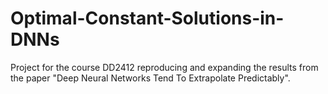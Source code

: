# Optimal-Constant-Solutions-in-DNNs 
Project for the course DD2412 reproducing and expanding the results from the paper "Deep Neural Networks Tend To Extrapolate Predictably".
